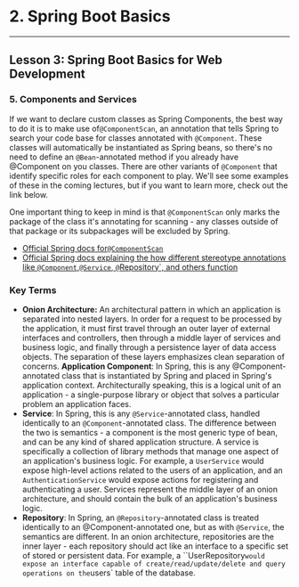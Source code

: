 # 2. Spring Boot Basics 
___

## Lesson 3: Spring Boot Basics for Web Development 

### 5. Components and Services

If we want to declare custom classes as Spring Components, the best way to do it is to make use of`@ComponentScan`, an annotation that tells Spring to search your code base for classes annotated with `@Component`. These classes will automatically be instantiated as Spring beans, so there's no need to define an `@Bean`-annotated method if you already have @Component on you classes. There are other variants of `@Component` that identify specific roles for each component to play. We'll see some examples of these in the coming lectures, but if you want to learn more, check out the link below.

One important thing to keep in mind is that `@ComponentScan` only marks the package of the class it's annotating for scanning - any classes outside of that package or its subpackages will be excluded by Spring.

* [Official Spring docs for`@ComponentScan`](https://docs.spring.io/spring/docs/current/javadoc-api/org/springframework/context/annotation/ComponentScan.html)
* [Official Spring docs explaining the how different stereotype annotations like `@Component`,`@Service`, `@`Repository`, and others function](https://docs.spring.io/spring/docs/4.3.27.RELEASE/spring-framework-reference/htmlsingle/#beans-stereotype-annotations)


### Key Terms
* **Onion Architecture:** An architectural pattern in which an application is separated into nested layers. In order for a request to be processed by the application, it must first travel through an outer layer of external interfaces and controllers, then through a middle layer of services and business logic, and finally through a persistence layer of data access objects. The separation of these layers emphasizes clean separation of concerns.
**Application Component**: In Spring, this is any @Component-annotated class that is instantiated by Spring and placed in Spring's application context. Architecturally speaking, this is a logical unit of an application - a single-purpose library or object that solves a particular problem an application faces.
* **Service**: In Spring, this is any `@Service`-annotated class, handled identically to an `@Component`-annotated class. The difference between the two is semantics - a component is the most generic type of bean, and can be any kind of shared application structure. A service is specifically a collection of library methods that manage one aspect of an application's business logic. For example, a `UserService` would expose high-level actions related to the users of an application, and an `AuthenticationService` would expose actions for registering and authenticating a user. Services represent the middle layer of an onion architecture, and should contain the bulk of an application's business logic.
* **Repository**: In Spring, an `@Repository`-annotated class is treated identically to an @Component-annotated one, but as with `@Service`, the semantics are different. In an onion architecture, repositories are the inner layer - each repository should act like an interface to a specific set of stored or persistent data. For example, a ``UserRepository` would expose an interface capable of create/read/update/delete and query operations on the `users` table of the database.